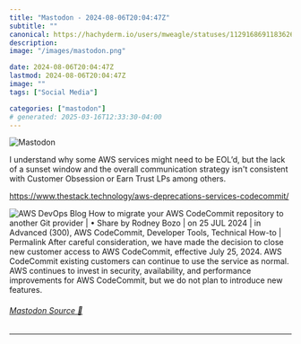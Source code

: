 ```yaml
---
title: "Mastodon - 2024-08-06T20:04:47Z"
subtitle: ""
canonical: https://hachyderm.io/users/mweagle/statuses/112916869118362606
description:
image: "/images/mastodon.png"

date: 2024-08-06T20:04:47Z
lastmod: 2024-08-06T20:04:47Z
image: ""
tags: ["Social Media"]

categories: ["mastodon"]
# generated: 2025-03-16T12:33:30-04:00
---
```

![Mastodon](/images/mastodon.png)

<p>I understand why some AWS services might need to be EOL’d, but the lack of a sunset window and the overall communication strategy isn&#39;t consistent with Customer Obsession or Earn Trust LPs among others.</p><p><a href="https://www.thestack.technology/aws-deprecations-services-codecommit/" target="_blank" rel="nofollow noopener noreferrer" translate="no"><span class="invisible">https://www.</span><span class="ellipsis">thestack.technology/aws-deprec</span><span class="invisible">ations-services-codecommit/</span></a></p>

![AWS DevOps Blog
How to migrate your AWS CodeCommit repository to another Git
provider
| • Share
by Rodney Bozo | on 25 JUL 2024 | in Advanced (300), AWS CodeCommit, Developer Tools, Technical How-to | Permalink
After careful consideration, we have made the decision to close new customer access to AWS CodeCommit, effective July
25, 2024. AWS CodeCommit existing customers can continue to use the service as normal. AWS continues to invest in
security, availability, and performance improvements for AWS CodeCommit, but we do not plan to introduce new
features.](1d2463edd3c3ba80.png)

###### [Mastodon Source 🐘](https://hachyderm.io/@mweagle/112916869118362606)

___
